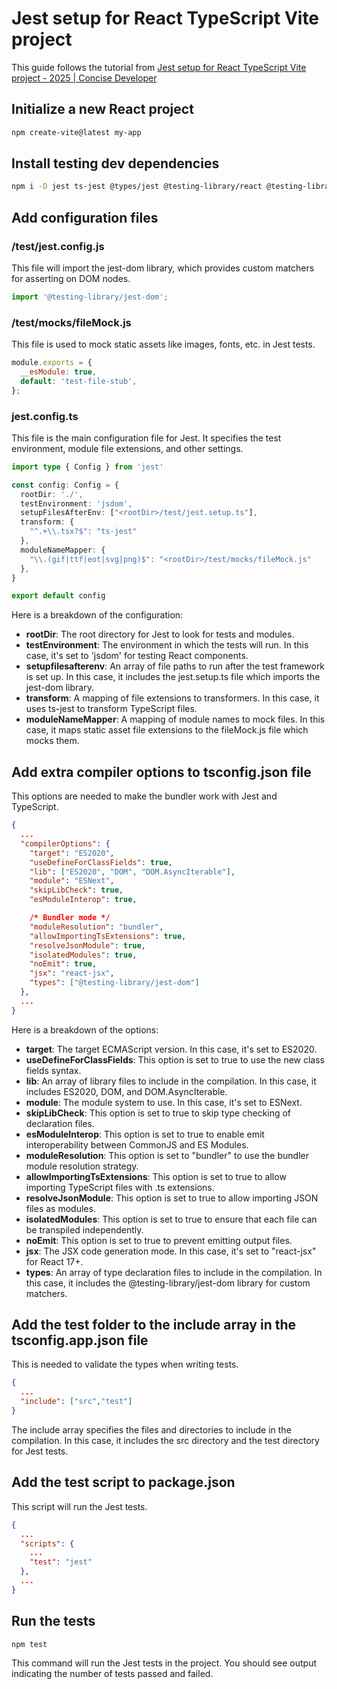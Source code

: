 # Jest setup for React TypeScript Vite project

This guide follows the tutorial from [Jest setup for React TypeScript Vite project - 2025 | Concise Developer]([https://](https://youtu.be/jlZBrcnoP9g?si=IMIDxLUFIVgvZEY3))

## Initialize a new React project

```bash
npm create-vite@latest my-app 
```

## Install testing dev dependencies

```bash
npm i -D jest ts-jest @types/jest @testing-library/react @testing-library/jest-dom jest-environment-jsdom ts-node
```

## Add configuration files

### /test/jest.config.js

This file will import the jest-dom library, which provides custom matchers for asserting on DOM nodes.

```typescript
import '@testing-library/jest-dom';
```

### /test/mocks/fileMock.js

This file is used to mock static assets like images, fonts, etc. in Jest tests.

```javascript
module.exports = {
  __esModule: true,
  default: 'test-file-stub',
};
```

### jest.config.ts

This file is the main configuration file for Jest. It specifies the test environment, module file extensions, and other settings. 

```typescript
import type { Config } from 'jest'

const config: Config = {
  rootDir: './',
  testEnvironment: 'jsdom',
  setupFilesAfterEnv: ["<rootDir>/test/jest.setup.ts"],
  transform: {
    "^.+\\.tsx?$": "ts-jest"
  },
  moduleNameMapper: {
    "\\.(gif|ttf|eot|svg|png)$": "<rootDir>/test/mocks/fileMock.js"
  },
}

export default config
```

Here is a breakdown of the configuration:

- **rootDir**: The root directory for Jest to look for tests and modules.
- **testEnvironment**: The environment in which the tests will run. In this case, it's set to 'jsdom' for testing React components.
- **setupfilesafterenv**: An array of file paths to run after the test framework is set up. In this case, it includes the jest.setup.ts file which imports the jest-dom library.
- **transform**: A mapping of file extensions to transformers. In this case, it uses ts-jest to transform TypeScript files.
- **moduleNameMapper**: A mapping of module names to mock files. In this case, it maps static asset file extensions to the fileMock.js file which mocks them.

## Add extra compiler options to tsconfig.json file

This options are needed to make the bundler work with Jest and TypeScript.

```json
{
  ...
  "compilerOptions": {
    "target": "ES2020",
    "useDefineForClassFields": true,
    "lib": ["ES2020", "DOM", "DOM.AsyncIterable"],
    "module": "ESNext",
    "skipLibCheck": true,
    "esModuleInterop": true,

    /* Bundler mode */
    "moduleResolution": "bundler",
    "allowImportingTsExtensions": true,
    "resolveJsonModule": true,
    "isolatedModules": true,
    "noEmit": true,
    "jsx": "react-jsx",
    "types": ["@testing-library/jest-dom"]
  },
  ...
}
```

Here is a breakdown of the options:
- **target**: The target ECMAScript version. In this case, it's set to ES2020.
- **useDefineForClassFields**: This option is set to true to use the new class fields syntax.
- **lib**: An array of library files to include in the compilation. In this case, it includes ES2020, DOM, and DOM.AsyncIterable.
- **module**: The module system to use. In this case, it's set to ESNext.
- **skipLibCheck**: This option is set to true to skip type checking of declaration files.
- **esModuleInterop**: This option is set to true to enable emit interoperability between CommonJS and ES Modules.
- **moduleResolution**: This option is set to "bundler" to use the bundler module resolution strategy.
- **allowImportingTsExtensions**: This option is set to true to allow importing TypeScript files with .ts extensions.
- **resolveJsonModule**: This option is set to true to allow importing JSON files as modules.
- **isolatedModules**: This option is set to true to ensure that each file can be transpiled independently.
- **noEmit**: This option is set to true to prevent emitting output files.
- **jsx**: The JSX code generation mode. In this case, it's set to "react-jsx" for React 17+.
- **types**: An array of type declaration files to include in the compilation. In this case, it includes the @testing-library/jest-dom library for custom matchers.

## Add the test folder to the include array in the tsconfig.app.json file

This is needed to validate the types when writing tests.

```json
{
  ...
  "include": ["src","test"]
}
```

The include array specifies the files and directories to include in the compilation. In this case, it includes the src directory and the test directory for Jest tests.

## Add the test script to package.json
This script will run the Jest tests.

```json
{
  ...
  "scripts": {
    ...
    "test": "jest"
  },
  ...
}
```

## Run the tests

```bash
npm test
```
This command will run the Jest tests in the project. You should see output indicating the number of tests passed and failed.

